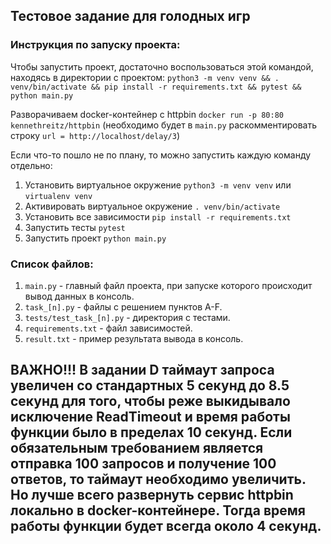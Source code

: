 ## Тестовое задание для голодных игр

### Инструкция по запуску проекта:

Чтобы запустить проект, достаточно воспользоваться этой командой, находясь в директории с проектом: `python3 -m venv venv && . venv/bin/activate && pip install -r requirements.txt && pytest && python main.py`

Разворачиваем docker-контейнер с httpbin `docker run -p 80:80 kennethreitz/httpbin`
(необходимо будет в `main.py` раскомментировать строку `url = http://localhost/delay/3`)

Если что-то пошло не по плану, то можно запустить каждую команду отдельно:
1. Установить виртуальное окружение `python3 -m venv venv` или `virtualenv venv`
2. Активировать виртуальное окружение `. venv/bin/activate`
3. Установить все зависимости `pip install -r requirements.txt`
4. Запустить тесты `pytest`
5. Запустить проект `python main.py`


### Список файлов:
1. `main.py` - главный файл проекта, при запуске которого происходит вывод данных в консоль.
2. `task_[n].py` - файлы с решением пунктов A-F.
3. `tests/test_task_[n].py` - директория с тестами.
4. `requirements.txt` - файл зависимостей.
5. `result.txt` - пример результата вывода в консоль.

## ВАЖНО!!! В задании D таймаут запроса увеличен со стандартных 5 секунд до 8.5 секунд для того, чтобы реже выкидывало исключение ReadTimeout и время работы функции было в пределах 10 секунд. Если обязательным требованием является отправка 100 запросов и получение 100 ответов, то таймаут необходимо увеличить. Но лучше всего развернуть сервис httpbin локально в docker-контейнере. Тогда время работы функции будет всегда около 4 секунд.